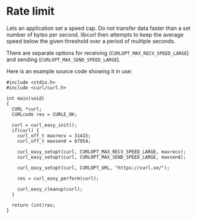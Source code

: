 # Rate limit

Lets an application set a speed cap. Do not transfer data faster than a set
number of bytes per second. libcurl then attempts to keep the average speed
below the given threshold over a period of multiple seconds.

There are separate options for receiving (`CURLOPT_MAX_RECV_SPEED_LARGE`) and
sending (`CURLOPT_MAX_SEND_SPEED_LARGE`).

Here is an example source code showing it in use:

    #include <stdio.h>
    #include <curl/curl.h>

    int main(void)
    {
      CURL *curl;
      CURLcode res = CURLE_OK;

      curl = curl_easy_init();
      if(curl) {
        curl_off_t maxrecv = 31415;
        curl_off_t maxsend = 67954;

        curl_easy_setopt(curl, CURLOPT_MAX_RECV_SPEED_LARGE, maxrecv);
        curl_easy_setopt(curl, CURLOPT_MAX_SEND_SPEED_LARGE, maxsend);

        curl_easy_setopt(curl, CURLOPT_URL, "https://curl.se/");

        res = curl_easy_perform(curl);

        curl_easy_cleanup(curl);
      }

      return (int)res;
    }
